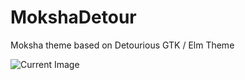 # MokshaDetour
Moksha theme based on Detourious GTK / Elm Theme

![Current Image](http://i.imgur.com/xUsiwGe.jpg "Detour Theme")
